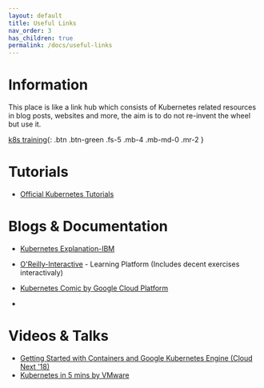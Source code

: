 ```yaml
---
layout: default
title: Useful Links
nav_order: 3
has_children: true
permalink: /docs/useful-links
---
```


# Information

This place is like a link hub which consists of Kubernetes related resources in blog posts, websites and more, the aim is to do not re-invent the wheel but use it.


[k8s training](https://kubernetes.io/training/){: .btn .btn-green .fs-5 .mb-4 .mb-md-0 .mr-2 }


# Tutorials 

- [Official Kubernetes Tutorials](https://kubernetes.io/docs/tutorials/)


# Blogs & Documentation 

- [Kubernetes Explanation-IBM](https://www.ibm.com/cloud/learn/kubernetes) 
- [O'Reilly-Interactive](https://learning.oreilly.com/home/) - Learning Platform (Includes decent exercises  interactivaly)
- [Kubernetes Comic by Google Cloud Platform](https://cloud.google.com/kubernetes-engine/kubernetes-comic/)

- 

# Videos & Talks 

- [Getting Started with Containers and Google Kubernetes Engine (Cloud Next '18)](https://youtu.be/znhnDHAPCZE)
- [Kubernetes in 5 mins by VMware](https://youtu.be/PH-2FfFD2PU)





